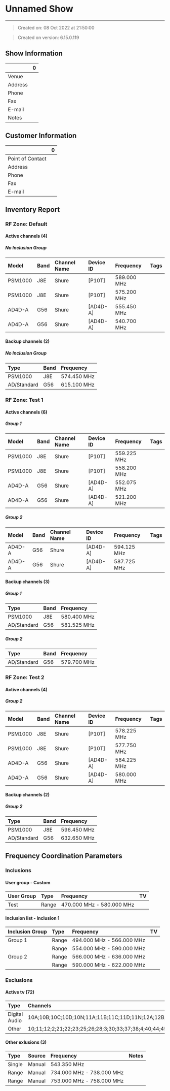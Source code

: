# Unnamed Show
---

> Created on: 08 Oct 2022 at 21:50:00

> Created on version: 6.15.0.119

## Show Information

|         | 0   |
|:--------|:----|
| Venue   |     |
| Address |     |
| Phone   |     |
| Fax     |     |
| E-mail  |     |
| Notes   |     |


## Customer Information

|                  | 0   |
|:-----------------|:----|
| Point of Contact |     |
| Address          |     |
| Phone            |     |
| Fax              |     |
| E-mail           |     |

## Inventory Report
    
### RF Zone: Default

#### Active channels (4)

##### No Inclusion Group

| Model   | Band   | Channel Name   | Device ID   | Frequency   | Tags   |
|:--------|:-------|:---------------|:------------|:------------|:-------|
| PSM1000 | J8E    | Shure          | [P10T]      | 589.000 MHz |        |
| PSM1000 | J8E    | Shure          | [P10T]      | 575.200 MHz |        |
| AD4D-A  | G56    | Shure          | [AD4D-A]    | 555.450 MHz |        |
| AD4D-A  | G56    | Shure          | [AD4D-A]    | 540.700 MHz |        |

#### Backup channels (2)

##### No Inclusion Group

| Type        | Band   | Frequency   |
|:------------|:-------|:------------|
| PSM1000     | J8E    | 574.450 MHz |
| AD/Standard | G56    | 615.100 MHz |

### RF Zone: Test 1

#### Active channels (6)

##### Group 1

| Model   | Band   | Channel Name   | Device ID   | Frequency   | Tags   |
|:--------|:-------|:---------------|:------------|:------------|:-------|
| PSM1000 | J8E    | Shure          | [P10T]      | 559.225 MHz |        |
| PSM1000 | J8E    | Shure          | [P10T]      | 558.200 MHz |        |
| AD4D-A  | G56    | Shure          | [AD4D-A]    | 552.075 MHz |        |
| AD4D-A  | G56    | Shure          | [AD4D-A]    | 521.200 MHz |        |

##### Group 2

| Model   | Band   | Channel Name   | Device ID   | Frequency   | Tags   |
|:--------|:-------|:---------------|:------------|:------------|:-------|
| AD4D-A  | G56    | Shure          | [AD4D-A]    | 594.125 MHz |        |
| AD4D-A  | G56    | Shure          | [AD4D-A]    | 587.725 MHz |        |

#### Backup channels (3)

##### Group 1

| Type        | Band   | Frequency   |
|:------------|:-------|:------------|
| PSM1000     | J8E    | 580.400 MHz |
| AD/Standard | G56    | 581.525 MHz |

##### Group 2

| Type        | Band   | Frequency   |
|:------------|:-------|:------------|
| AD/Standard | G56    | 579.700 MHz |

### RF Zone: Test 2

#### Active channels (4)

##### Group 2

| Model   | Band   | Channel Name   | Device ID   | Frequency   | Tags   |
|:--------|:-------|:---------------|:------------|:------------|:-------|
| PSM1000 | J8E    | Shure          | [P10T]      | 578.225 MHz |        |
| PSM1000 | J8E    | Shure          | [P10T]      | 577.750 MHz |        |
| AD4D-A  | G56    | Shure          | [AD4D-A]    | 584.225 MHz |        |
| AD4D-A  | G56    | Shure          | [AD4D-A]    | 580.000 MHz |        |

#### Backup channels (2)

##### Group 2

| Type        | Band   | Frequency   |
|:------------|:-------|:------------|
| PSM1000     | J8E    | 596.450 MHz |
| AD/Standard | G56    | 632.650 MHz |

## Frequency Coordination Parameters

### Inclusions 

#### User group - Custom

| User Group   | Type   | Frequency                 | TV   |
|:-------------|:-------|:--------------------------|:-----|
| Test         | Range  | 470.000 MHz - 580.000 MHz |      |

#### Inclusion list - Inclusion 1

| Inclusion Group   | Type   | Frequency                 | TV   |
|:------------------|:-------|:--------------------------|:-----|
| Group 1           | Range  | 494.000 MHz - 566.000 MHz |      |
|                   | Range  | 554.000 MHz - 590.000 MHz |      |
| Group 2           | Range  | 566.000 MHz - 636.000 MHz |      |
|                   | Range  | 590.000 MHz - 622.000 MHz |      |

### Exclusions 

#### Active tv (72)

| Type          | Channels                                                                                                                |
|:--------------|:------------------------------------------------------------------------------------------------------------------------|
| Digital Audio | 10A;10B;10C;10D;10N;11A;11B;11C;11D;11N;12A;12B;12C;12D;12N;5A;5B;5C;5D;6A;6B;6C;6D;7A;7B;7C;7D;8A;8B;8C;8D;9A;9B;9C;9D |
| Other         | 10;11;12;2;21;22;23;25;26;28;3;30;33;37;38;4;40;44;45;46;47;48;49;5;50;51;52;53;57;58;59;6;60;61;7;8;9                  |

#### Other exlusions (3)

| Type   | Source   | Frequency                 | Notes   |
|:-------|:---------|:--------------------------|:--------|
| Single | Manual   | 543.350 MHz               |         |
| Range  | Manual   | 734.000 MHz - 738.000 MHz |         |
| Range  | Manual   | 753.000 MHz - 758.000 MHz |         |


